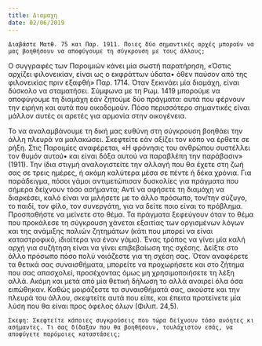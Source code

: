 ```yaml
---
title: Διαμαχη
date: 02/06/2019
---
```


`Διαβάστε Ματθ. 75 και Παρ. 1911. Ποιες δύο σημαντικές αρχές μπορούν να μας βοηθήσουν να αποφύγουμε τη σύγκρουση με τους άλλους;`

Ο συγγραφές των Παροιμιών κάνει μία σωστή παρατήρηση, «Όστις αρχίζει φιλονεικίαν, είναι ως ο εκφράττων ύδατα• όθεν παύσον από της φιλονεικίας πριν εξαφθή» Παρ. 1714. Όταν ξεκινάει μία διαμάχη, είναι δύσκολο να σταματήσει. Σύμφωνα με τη Ρωμ. 1419 μπορούμε να αποφύγουμε τη διαμάχη εάν ζητούμε δύο πράγματα: αυτά που φέρνουν την ειρήνη και αυτά που οικοδομούν. Πόσο περισσότερο σημαντικές είναι μάλλον αυτές οι αρετές για αρμονία στην οικογένεια. 

Το να αναλαμβάνουμε τη δική μας ευθύνη στη σύγκρουση βοηθάει την άλλη πλευρά να μαλακώσει. Σκεφτείτε εάν αξίζει τον κόπο να έρθετε σε ρήξη. Στις Παροιμίες αναφέρεται, «Η φρόνησις του ανθρώπου συστέλλει τον θυμόν αυτού• και είναι δόξα αυτού να παραβλέπη την παράβασιν» (1911). Την ίδια στιγμή αναλογιστείτε την αλλαγή που θα έχετε στη ζωή σας σε τρεις ημέρες, ή ακόμη καλύτερα μέσα σε πέντε ή δέκα χρόνια. Για παράδειγμα, πόσοι γάμοι αντιμετώπισαν δυσκολίες για πράγματα που σήμερα δείχνουν τόσο ασήμαντα; Αντί να αφήσετε τη διαμάχη να διαρκέσει, καλό είναι να μιλήσετε με το άλλο πρόσωπο, τον/την σύζυγο, το παιδί, τον φίλο, τον συνεργάτη, για να δείτε ποιο είναι το πρόβλημα. Προσπαθήστε να μείνετε στο θέμα. Τα πράγματα ξεφεύγουν όταν το θέμα που προκάλεσε τη σύγκρουση χάνεται εξαιτίας των οργισμένων λόγων και της ανάμιξης παλιών ζητημάτων (κάτι που μπορεί να είναι καταστροφικό, ιδιαίτερα για έναν γάμο). Ένας τρόπος να γίνει μία καλή αρχή για συζήτηση είναι να γίνει επιβεβαίωση της σχέσης. Δείξτε στο άλλο πρόσωπο πόσο πολύ νοιάζεστε για τη σχέση σας. Όταν αναφέρετε τα θετικά σας συναισθήματα, μπορείτε να προχωρήσετε και στο ζήτημα που σας απασχολεί, προσέχοντας όμως μη χρησιμοποιήσετε τη λέξη αλλά. Ακόμη και μετά από μία θετική δήλωση το αλλά αναιρεί όλα όσα ειπώθηκαν. Καθώς μοιράζεστε τα συναισθήματά σας, ακούστε και την πλευρά του άλλου, σκεφτείτε αυτά που είπε, και έπειτα προτείνετε μία λύση που θα είναι προς όφελος όλων (Φιλιπ. 24,5).

`Σκεψη: Σκεφτείτε κάποιες συγκρούσεις που τώρα δείχνουν τόσο ανόητες κι ασήμαντες. Τι σας δίδαξαν που θα βοηθήσουν, τουλάχιστον εσάς, να αποφύγετε παρόμοιες καταστάσεις;`